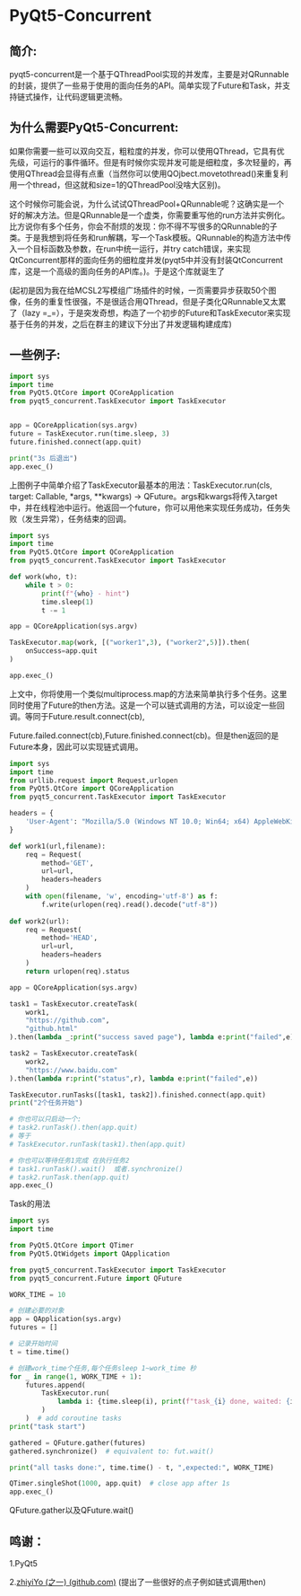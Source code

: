 # PyQt5-Concurrent

## 简介:

​	pyqt5-concurrent是一个基于QThreadPool实现的并发库，主要是对QRunnable的封装，提供了一些易于使用的面向任务的API。简单实现了Future和Task，并支持链式操作，让代码逻辑更流畅。

## 为什么需要PyQt5-Concurrent:

​	如果你需要一些可以双向交互，粗粒度的并发，你可以使用QThread，它具有优先级，可运行的事件循环。但是有时候你实现并发可能是细粒度，多次轻量的，再使用QThread会显得有点重（当然你可以使用QOjbect.movetothread()来重复利用一个thread，但这就和size=1的QThreadPool没啥大区别)。

​	这个时候你可能会说，为什么试试QThreadPool+QRunnable呢？这确实是一个好的解决方法。但是QRunnable是一个虚类，你需要重写他的run方法并实例化。比方说你有多个任务，你会不耐烦的发现：你不得不写很多的QRunnable的子类。于是我想到将任务和run解耦，写一个Task模板。QRunnable的构造方法中传入一个目标函数及参数，在run中统一运行，并try catch错误，来实现QtConcurrent那样的面向任务的细粒度并发(pyqt5中并没有封装QtConcurrent库，这是一个高级的面向任务的API库。)。于是这个库就诞生了

​	(起初是因为我在给MCSL2写模组广场插件的时候，一页需要异步获取50个图像，任务的重复性很强，不是很适合用QThread，但是子类化QRunnable又太累了（lazy =_=），于是突发奇想，构造了一个初步的Future和TaskExecutor来实现基于任务的并发，之后在群主的建议下分出了并发逻辑构建成库)

## 一些例子:

```python
import sys
import time
from PyQt5.QtCore import QCoreApplication
from pyqt5_concurrent.TaskExecutor import TaskExecutor


app = QCoreApplication(sys.argv)
future = TaskExecutor.run(time.sleep, 3)
future.finished.connect(app.quit)

print("3s 后退出")
app.exec_()
```

上图例子中简单介绍了TaskExecutor最基本的用法：TaskExecutor.run(cls, target: Callable, *args, **kwargs) -> QFuture。args和kwargs将传入target中，并在线程池中运行。他返回一个future，你可以用他来实现任务成功，任务失败（发生异常），任务结束的回调。



```python
import sys
import time
from PyQt5.QtCore import QCoreApplication
from pyqt5_concurrent.TaskExecutor import TaskExecutor

def work(who, t):
    while t > 0:
        print(f"{who} - hint")
        time.sleep(1)
        t -= 1

app = QCoreApplication(sys.argv)

TaskExecutor.map(work, [("worker1",3), ("worker2",5)]).then(
    onSuccess=app.quit
)

app.exec_()
```

上文中，你将使用一个类似multiprocess.map的方法来简单执行多个任务。这里同时使用了Future的then方法。这是一个可以链式调用的方法，可以设定一些回调。等同于Future.result.connect(cb),

Future.failed.connect(cb),Future.finished.connect(cb)。但是then返回的是Future本身，因此可以实现链式调用。



```python
import sys
import time
from urllib.request import Request,urlopen
from PyQt5.QtCore import QCoreApplication
from pyqt5_concurrent.TaskExecutor import TaskExecutor

headers = {
    'User-Agent': "Mozilla/5.0 (Windows NT 10.0; Win64; x64) AppleWebKit/537.36 (KHTML, like Gecko) Chrome/118.0.0.0 Safari/537.36 Edg/118.0.0.0"
}

def work1(url,filename):
    req = Request(
    	method='GET',
        url=url,
        headers=headers
    )
    with open(filename, 'w', encoding='utf-8') as f:
        f.write(urlopen(req).read().decode("utf-8"))
    
def work2(url):
    req = Request(
    	method='HEAD',
        url=url,
        headers=headers
    )
    return urlopen(req).status

app = QCoreApplication(sys.argv)

task1 = TaskExecutor.createTask(
    work1, 
    "https://github.com",
    "github.html"
).then(lambda _:print("success saved page"), lambda e:print("failed",e))

task2 = TaskExecutor.createTask(
	work2,
    "https://www.baidu.com"
).then(lambda r:print("status",r), lambda e:print("failed",e))

TaskExecutor.runTasks([task1, task2]).finished.connect(app.quit)
print("2个任务开始")

# 你也可以只启动一个:
# task2.runTask().then(app.quit)
# 等于
# TaskExecutor.runTask(task1).then(app.quit)

# 你也可以等待任务1完成 在执行任务2
# task1.runTask().wait()  或者.synchronize()
# task2.runTask.then(app.quit)
app.exec_()
```

Task的用法



```python
import sys
import time

from PyQt5.QtCore import QTimer
from PyQt5.QtWidgets import QApplication

from pyqt5_concurrent.TaskExecutor import TaskExecutor
from pyqt5_concurrent.Future import QFuture

WORK_TIME = 10

# 创建必要的对象
app = QApplication(sys.argv)
futures = []

# 记录开始时间
t = time.time()

# 创建work_time个任务,每个任务sleep 1~work_time 秒
for _ in range(1, WORK_TIME + 1):
    futures.append(
        TaskExecutor.run(
            lambda i: {time.sleep(i), print(f"task_{i} done, waited: {i}s")}, _
        )
    )  # add coroutine tasks
print("task start")

gathered = QFuture.gather(futures)
gathered.synchronize()  # equivalent to: fut.wait()

print("all tasks done:", time.time() - t, ",expected:", WORK_TIME)

QTimer.singleShot(1000, app.quit)  # close app after 1s
app.exec_()
```

QFuture.gather以及QFuture.wait()



## 鸣谢：

1.PyQt5

2.[zhiyiYo (之一) (github.com)](https://github.com/zhiyiYo) (提出了一些很好的点子例如链式调用then)